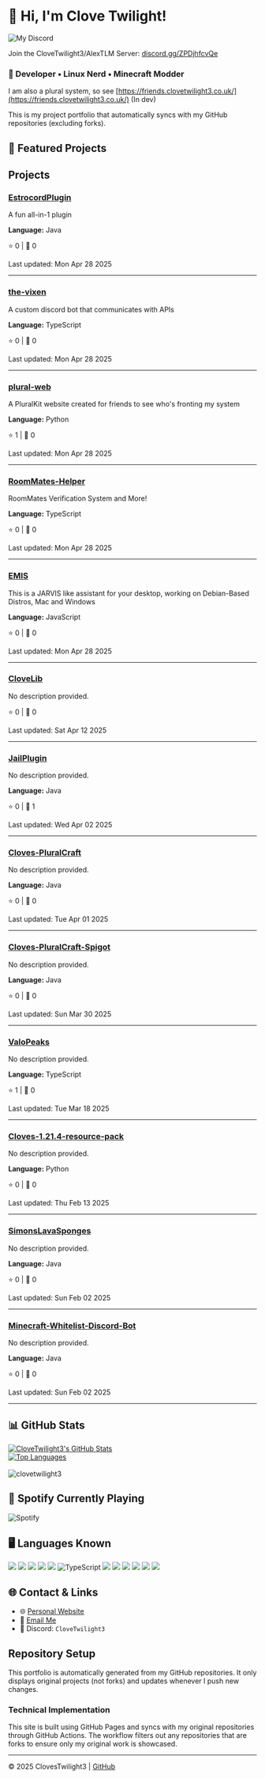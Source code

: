 # 👋 Hi, I'm Clove Twilight!
![My Discord](https://discord-readme-badge.vercel.app/api?id=1025770042245251122)

Join the CloveTwilight3/AlexTLM Server: [discord.gg/ZPDjhfcvQe](https://discord.gg/ZPDjhfcvQe)

### 🧠 Developer • Linux Nerd • Minecraft Modder
I am also a plural system, so see [https://friends.clovetwilight3.co.uk/](https://friends.clovetwilight3.co.uk/) (In dev)

This is my project portfolio that automatically syncs with my GitHub repositories (excluding forks).

## 🔗 Featured Projects

## Projects

### [EstrocordPlugin](https://github.com/CloveTwilight3/EstrocordPlugin)

A fun all-in-1 plugin

**Language:** Java

⭐ 0 | 🍴 0

Last updated: Mon Apr 28 2025

---

### [the-vixen](https://github.com/CloveTwilight3/the-vixen)

A custom discord bot that communicates with APIs

**Language:** TypeScript

⭐ 0 | 🍴 0

Last updated: Mon Apr 28 2025

---

### [plural-web](https://github.com/CloveTwilight3/plural-web)

A PluralKit website created for friends to see who's fronting my system

**Language:** Python

⭐ 1 | 🍴 0

Last updated: Mon Apr 28 2025

---

### [RoomMates-Helper](https://github.com/CloveTwilight3/RoomMates-Helper)

RoomMates Verification System and More!

**Language:** TypeScript

⭐ 0 | 🍴 0

Last updated: Mon Apr 28 2025

---

### [EMIS](https://github.com/CloveTwilight3/EMIS)

This is a JARVIS like assistant for your desktop, working on Debian-Based Distros, Mac and Windows

**Language:** JavaScript

⭐ 0 | 🍴 0

Last updated: Mon Apr 28 2025

---

### [CloveLib](https://github.com/CloveTwilight3/CloveLib)

No description provided.

⭐ 0 | 🍴 0

Last updated: Sat Apr 12 2025

---

### [JailPlugin](https://github.com/CloveTwilight3/JailPlugin)

No description provided.

**Language:** Java

⭐ 0 | 🍴 1

Last updated: Wed Apr 02 2025

---

### [Cloves-PluralCraft](https://github.com/CloveTwilight3/Cloves-PluralCraft)

No description provided.

**Language:** Java

⭐ 0 | 🍴 0

Last updated: Tue Apr 01 2025

---

### [Cloves-PluralCraft-Spigot](https://github.com/CloveTwilight3/Cloves-PluralCraft-Spigot)

No description provided.

**Language:** Java

⭐ 0 | 🍴 0

Last updated: Sun Mar 30 2025

---

### [ValoPeaks](https://github.com/CloveTwilight3/ValoPeaks)

No description provided.

**Language:** TypeScript

⭐ 1 | 🍴 0

Last updated: Tue Mar 18 2025

---

### [Cloves-1.21.4-resource-pack](https://github.com/CloveTwilight3/Cloves-1.21.4-resource-pack)

No description provided.

**Language:** Python

⭐ 0 | 🍴 0

Last updated: Thu Feb 13 2025

---

### [SimonsLavaSponges](https://github.com/CloveTwilight3/SimonsLavaSponges)

No description provided.

**Language:** Java

⭐ 0 | 🍴 0

Last updated: Sun Feb 02 2025

---

### [Minecraft-Whitelist-Discord-Bot](https://github.com/CloveTwilight3/Minecraft-Whitelist-Discord-Bot)

No description provided.

**Language:** Java

⭐ 0 | 🍴 0

Last updated: Sun Feb 02 2025

---



## 📊 GitHub Stats </br>
[![CloveTwilight3's GitHub Stats](https://github-readme-stats.vercel.app/api?username=clovetwilight3&theme=synthwave&show_icons=true)](https://github.com/anuraghazra/github-readme-stats)  
[![Top Languages](https://github-readme-stats.vercel.app/api/top-langs/?username=clovetwilight3&layout=compact&theme=synthwave&hide_border=true)](https://github.com/anuraghazra/github-readme-stats)  
</br>
<img src="https://komarev.com/ghpvc/?username=clovetwilight3&label=Profile%20views&color=0e75b6&style=flat" alt="clovetwilight3" />
</br>

## 🎵 Spotify Currently Playing  
![Spotify](https://spotify-github-profile.kittinanx.com/api/view?uid=x060f5w4ftwv8zc8fi9662t70&cover_image=true&theme=default&show_offline=false&background_color=121212&interchange=false)

## 🖥️ Languages Known
![](https://img.shields.io/badge/JavaScript-F7DF1E.svg?logo=javascript&logoColor=black) ![](https://img.shields.io/badge/Python-31A8FF.svg?logo=python&logoColor=white) ![](https://img.shields.io/badge/Java-%23ED8B00.svg?logo=openjdk&logoColor=white) ![](https://img.shields.io/badge/YAML-CB171E?logo=yaml&logoColor=fff) ![](https://img.shields.io/badge/CSS-1572B6?logo=css3&logoColor=fff) ![TypeScript](https://img.shields.io/badge/TypeScript-3178C6?logo=typescript&logoColor=fff) ![](https://img.shields.io/badge/Rust-%23000000.svg?e&logo=rust&logoColor=white) ![](https://img.shields.io/badge/XML-767C52?logo=xml&logoColor=fff) ![](https://img.shields.io/badge/Kotlin-%237F52FF.svg?logo=kotlin&logoColor=white) ![](https://img.shields.io/badge/Markdown-%23000000.svg?logo=markdown&logoColor=white) ![](https://img.shields.io/badge/JSON-000?logo=json&logoColor=fff) ![](https://img.shields.io/badge/Bash-4EAA25?logo=gnubash&logoColor=fff)

## 🌐 Contact & Links  
- 🌐 [Personal Website](https://www.clovetwilight3.co.uk)
- 📨 [Email Me](mailto:admin@clovetwilight3.co.uk)  
- 💬 Discord: `CloveTwilight3`

## Repository Setup

This portfolio is automatically generated from my GitHub repositories. It only displays original projects (not forks) and updates whenever I push new changes.

### Technical Implementation

This site is built using GitHub Pages and syncs with my original repositories through GitHub Actions. The workflow filters out any repositories that are forks to ensure only my original work is showcased.

---

&copy; 2025 ClovesTwilight3 | [GitHub](https://github.com/clovetwilight3)
